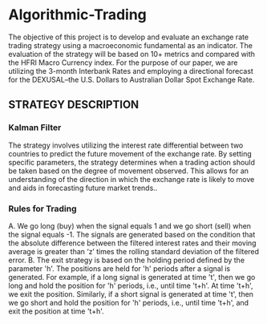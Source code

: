 # Algorithmic-Trading
The objective of this project is to develop and evaluate an exchange rate trading strategy using a macroeconomic fundamental as an indicator. The evaluation of the strategy will be based on 10+ metrics and compared with the HFRI Macro Currency index.
For the purpose of our paper, we are utilizing the 3-month Interbank Rates and employing a directional forecast for the DEXUSAL–the U.S. Dollars to Australian Dollar Spot Exchange Rate.

## STRATEGY DESCRIPTION
### Kalman Filter
The strategy involves utilizing the interest rate differential between two countries to predict the future movement of the exchange rate. By setting specific parameters, the strategy determines when a trading action should be taken based on the degree of movement observed. This allows for an understanding of the direction in which the exchange rate is likely to move and aids in forecasting future market trends..
### Rules for Trading
A. We go long (buy) when the signal equals 1 and we go short (sell) when the signal equals -1. The signals are generated based on the condition that the absolute difference between the filtered interest rates and their moving average is greater than ‘z’ times the rolling standard deviation of the filtered error.
B. The exit strategy is based on the holding period defined by the parameter 'h'. The positions are held for 'h' periods after a signal is generated. For example, if a long signal is generated at time 't', then we go long and hold the position for 'h' periods, i.e., until time 't+h'. At time 't+h', we exit the position. Similarly, if a short signal is generated at time 't', then we go short and hold the position for 'h' periods, i.e., until time 't+h', and exit the position at time 't+h'.
